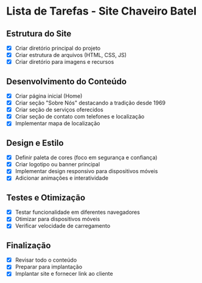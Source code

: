 # Lista de Tarefas - Site Chaveiro Batel

## Estrutura do Site
- [x] Criar diretório principal do projeto
- [x] Criar estrutura de arquivos (HTML, CSS, JS)
- [x] Criar diretório para imagens e recursos

## Desenvolvimento do Conteúdo
- [x] Criar página inicial (Home)
- [x] Criar seção "Sobre Nós" destacando a tradição desde 1969
- [x] Criar seção de serviços oferecidos
- [x] Criar seção de contato com telefones e localização
- [x] Implementar mapa de localização

## Design e Estilo
- [x] Definir paleta de cores (foco em segurança e confiança)
- [x] Criar logotipo ou banner principal
- [x] Implementar design responsivo para dispositivos móveis
- [x] Adicionar animações e interatividade

## Testes e Otimização
- [x] Testar funcionalidade em diferentes navegadores
- [x] Otimizar para dispositivos móveis
- [x] Verificar velocidade de carregamento

## Finalização
- [x] Revisar todo o conteúdo
- [x] Preparar para implantação
- [x] Implantar site e fornecer link ao cliente
